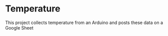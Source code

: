 # Temperature
This project collects temperature from an Arduino and posts these data on a Google Sheet
